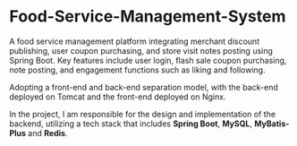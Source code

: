 # Food-Service-Management-System
A food service management platform integrating merchant discount publishing, user coupon purchasing, and store visit notes posting using Spring Boot. Key features include user login, flash sale coupon purchasing, note posting, and engagement functions such as liking and following.

Adopting a front-end and back-end separation model, with the back-end deployed on Tomcat and the front-end deployed on Nginx.

In the project, I am responsible for the design and implementation of the backend, utilizing a tech stack that includes **Spring Boot**, **MySQL**, **MyBatis-Plus** and **Redis**.
